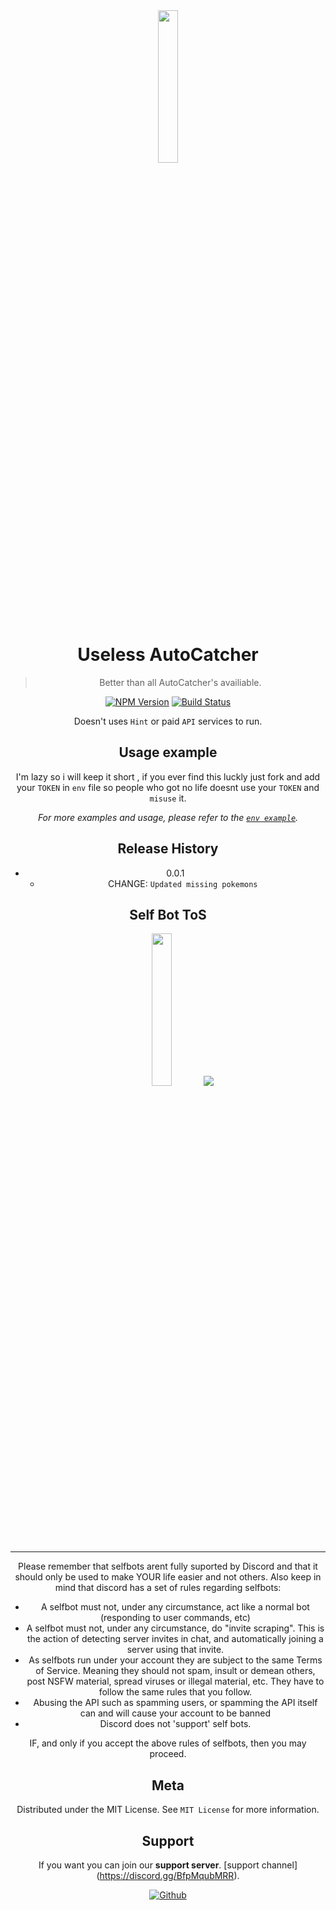 <div class="container" style="margin-top:auto;margin-bottom:auto;text-align:center;">
  <img src="https://cdn.discordapp.com/icons/945597636306698290/a34b3103abe3bb354e2ddaf57cb2a2b7.png" height="25%" width="25%" />

# Useless AutoCatcher
> Better than all AutoCatcher's availiable.
> 

[![NPM Version][npm-image]][npm-url]
[![Build Status][travis-image]][travis-url]


  Doesn't uses `Hint` or paid `API` services to run.





## Usage example

I'm lazy so i will keep it short , if you ever find this luckly just fork and add your `TOKEN` in `env` file so people who got no life doesnt use your `TOKEN` and `misuse` it.

_For more examples and usage, please refer to the [`env example`](https://docs.replit.com/programming-ide/storing-sensitive-information-environment-variables)._



## Release History

* 0.0.1
    * CHANGE: `Updated missing pokemons` 

## Self Bot ToS
<div class="container" style="margin-top:auto;margin-bottom:auto;text-align:center;">
  <img src="https://i.imgur.com/Lvu5NaR.png" height="25%" width="25%" />
  <a href="https://discordapp.com/developers/docs/topics/oauth2#bot-vs-user-accounts"><img src="https://i.imgur.com/loJXofb.png"/></a>
</div>
<hr />
Please remember that selfbots arent fully suported by Discord and that it should only be used to make YOUR life easier and not others. Also keep in mind that discord has a set of rules regarding selfbots:

+ A selfbot must not, under any circumstance, act like a normal bot (responding to user commands, etc)
+ A selfbot must not, under any circumstance, do "invite scraping". This is the action of detecting server invites in chat, and automatically joining a server using that invite.
+ As selfbots run under your account they are subject to the same Terms of Service. Meaning they should not spam, insult or demean others, post NSFW material, spread viruses or illegal material, etc. They have to follow the same rules that you follow.
+ Abusing the API such as spamming users, or spamming the API itself can and will cause your account to be banned
+ Discord does not 'support' self bots.

IF, and only if you accept the above rules of selfbots, then you may proceed.

## Meta

Distributed under the MIT License. See ``MIT License`` for more information.

## Support
If you want you can join our **support server**.  [support channel] (https://discord.gg/BfpMqubMRR). 

[![Github][Github]](https://github.com/ichiicki)



<!-- Markdown link & img dfn's -->
<!-- Markdown link & img dfn's -->
[npm-image]: https://img.shields.io/npm/v/datadog-metrics.svg?style=flat-square
[npm-url]: https://npmjs.org/package/datadog-metrics
[npm-downloads]: https://img.shields.io/npm/dm/datadog-metrics.svg?style=flat-square
[travis-image]: https://img.shields.io/travis/dbader/node-datadog-metrics/master.svg?style=flat-square
[travis-url]: https://travis-ci.org/dbader/node-datadog-metrics
[wiki]: https://github.com/yourname/yourproject/wiki
[Github]: https://github.com/favicon.ico


 
